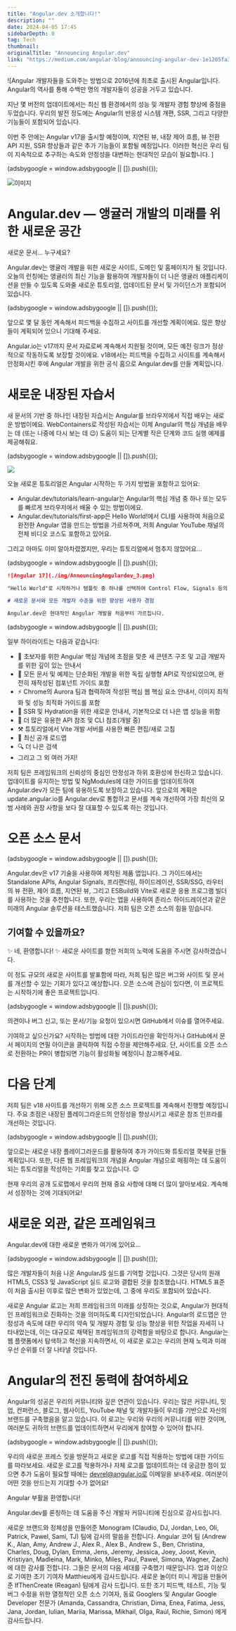 ```yaml
---
title: "Angular.dev 소개합니다!"
description: ""
date: 2024-04-05 17:45
sidebarDepth: 0
tag: Tech
thumbnail: 
originalTitle: "Announcing Angular.dev"
link: "https://medium.com/angular-blog/announcing-angular-dev-1e1205fa3039"
---
```



![Angular 개발자들을 도와주는 방법으로 2016년에 최초로 출시된 Angular입니다. Angular의 역사를 통해 수백만 명의 개발자들이 성공을 거두고 있습니다.

지난 몇 버전의 업데이트에서는 최신 웹 환경에서의 성능 및 개발자 경험 향상에 중점을 두었습니다. 우리의 발전 정도에는 Angular의 반응성 시스템 개편, SSR, 그리고 다양한 기능들이 포함되어 있습니다.

이번 주 안에는 Angular v17을 출시할 예정이며, 지연된 뷰, 내장 제어 흐름, 뷰 전환 API 지원, SSR 향상들과 같은 추가 기능들이 포함될 예정입니다. 이러한 혁신은 우리 팀이 지속적으로 추구하는 속도와 안정성을 대변하는 현대적인 모습이 필요합니다. ]

<!-- ui-log 수평형 -->
<ins class="adsbygoogle"
  style="display:block"
  data-ad-client="ca-pub-4877378276818686"
  data-ad-slot="9743150776"
  data-ad-format="auto"
  data-full-width-responsive="true"></ins>
<component is="script">
(adsbygoogle = window.adsbygoogle || []).push({});
</component>

![이미지](https://miro.medium.com/v2/resize:fit:1400/1*FvYPZlcWOvJH3Pwz-2P4tA.gif)

# Angular.dev — 앵귤러 개발의 미래를 위한 새로운 공간

새로운 문서... 누구세요?

Angular.dev는 앵귤러 개발을 위한 새로운 사이트, 도메인 및 홈페이지가 될 것입니다. 오늘의 런칭에는 앵귤러의 최신 기능을 활용하여 개발자들이 더 나은 앵귤러 애플리케이션을 만들 수 있도록 도와줄 새로운 튜토리얼, 업데이트된 문서 및 가이던스가 포함되어 있습니다.

<!-- ui-log 수평형 -->
<ins class="adsbygoogle"
  style="display:block"
  data-ad-client="ca-pub-4877378276818686"
  data-ad-slot="9743150776"
  data-ad-format="auto"
  data-full-width-responsive="true"></ins>
<component is="script">
(adsbygoogle = window.adsbygoogle || []).push({});
</component>

앞으로 몇 달 동안 계속해서 피드백을 수집하고 사이트를 개선할 계획이에요. 많은 향상들이 계획되어 있으니 기대해 주세요.

Angular.io는 v17까지 문서 자료로써 계속해서 지원될 것이며, 모든 예전 링크가 정상적으로 작동하도록 보장할 것이에요. v18에서는 피드백을 수집하고 사이트를 계속해서 안정화시킨 후에 Angular 개발을 위한 공식 홈으로 Angular.dev를 만들 계획입니다.

# 새로운 내장된 자습서

새 문서의 기반 중 하나인 내장된 자습서는 Angular를 브라우저에서 직접 배우는 새로운 방법이에요. WebContainers로 작성된 자습서는 이제 Angular의 핵심 개념을 배우는 데 (또는 나중에 다시 보는 데 😉) 도움이 되는 단계별 작은 단계와 코드 실행 예제를 제공해줘요.

<!-- ui-log 수평형 -->
<ins class="adsbygoogle"
  style="display:block"
  data-ad-client="ca-pub-4877378276818686"
  data-ad-slot="9743150776"
  data-ad-format="auto"
  data-full-width-responsive="true"></ins>
<component is="script">
(adsbygoogle = window.adsbygoogle || []).push({});
</component>

<img src="./img/AnnouncingAngulardev_2.png" />

오늘 새로운 튜토리얼은 Angular 시작하는 두 가지 방법을 포함하고 있어요:

- Angular.dev/tutorials/learn-angular는 Angular의 핵심 개념 중 하나 또는 모두를 빠르게 브라우저에서 배울 수 있는 방법이에요.
- Angular.dev/tutorials/first-app은 Hello World!에서 CLI를 사용하여 처음으로 완전한 Angular 앱을 만드는 방법을 가르쳐주며, 저희 Angular YouTube 채널의 전체 비디오 코스도 포함하고 있어요.

그리고 아마도 이미 알아차렸겠지만, 우리는 튜토리얼에서 멈추지 않았어요...

<!-- ui-log 수평형 -->
<ins class="adsbygoogle"
  style="display:block"
  data-ad-client="ca-pub-4877378276818686"
  data-ad-slot="9743150776"
  data-ad-format="auto"
  data-full-width-responsive="true"></ins>
<component is="script">
(adsbygoogle = window.adsbygoogle || []).push({});
</component>

```markdown
![Angular 17](./img/AnnouncingAngulardev_3.png)

"Hello World"로 시작하거나 템플릿 중 하나를 선택하여 Control Flow, Signals 등의 최신 기능을 탐색해보세요. v17 런칭을 기념해 미니 게임도 추가했어요. Angular에 대해 얼마나 잘 아시나요?

# 새로운 문서와 모든 개발자 수준을 위한 향상된 사용자 경험

Angular.dev은 현대적인 Angular 개발을 처음부터 가르칩니다.
```

<!-- ui-log 수평형 -->
<ins class="adsbygoogle"
  style="display:block"
  data-ad-client="ca-pub-4877378276818686"
  data-ad-slot="9743150776"
  data-ad-format="auto"
  data-full-width-responsive="true"></ins>
<component is="script">
(adsbygoogle = window.adsbygoogle || []).push({});
</component>

일부 하이라이트는 다음과 같습니다:

- 📕 초보자를 위한 Angular 핵심 개념에 초점을 맞춘 새 콘텐츠 구조 및 고급 개발자를 위한 깊이 있는 안내서
- 🧱 모든 문서 및 예제는 단순화된 개발을 위한 독립 실행형 API로 작성되었으며, 완전히 재작성된 컴포넌트 가이드 포함
- ⚡️ Chrome의 Aurora 팀과 협력하여 작성된 핵심 웹 핵심 요소 안내서, 이미지 최적화 및 성능 최적화 가이드를 포함
- 🌊 SSR 및 Hydration을 위한 새로운 안내서, 기본적으로 더 나은 앱 성능을 위함
- 🔭 더 많은 유용한 API 참조 및 CLI 참조(개발 중)
- ⚒️ 튜토리얼에서 Vite 개발 서버를 사용한 빠른 편집/새로 고침
- 🚗 최신 공개 로드맵
- 🔍 더 나은 검색
- 그리고 그 외 여러 가지!

저희 팀은 프레임워크의 신뢰성의 중심인 안정성과 하위 호환성에 헌신하고 있습니다. 업데이트를 유지하는 방법 및 NgModules에 대한 가이드를 업데이트하여 Angular.dev가 모든 팀에 유용하도록 보장하고 있습니다. 앞으로의 계획은 update.angular.io를 Angular.dev로 통합하고 문서를 계속 개선하여 가장 최신의 모범 사례와 권장 사항을 보다 잘 대표할 수 있도록 하는 것입니다.

# 오픈 소스 문서

<!-- ui-log 수평형 -->
<ins class="adsbygoogle"
  style="display:block"
  data-ad-client="ca-pub-4877378276818686"
  data-ad-slot="9743150776"
  data-ad-format="auto"
  data-full-width-responsive="true"></ins>
<component is="script">
(adsbygoogle = window.adsbygoogle || []).push({});
</component>

Angular.dev은 v17 기술을 사용하여 제작된 제품 앱입니다. 그 가이드에서는 Standalone APIs, Angular Signals, 프리랜더링, 하이드레이션, SSR/SSG, 라우터의 뷰 전환, 제어 흐름, 지연된 뷰, 그리고 ESBuild와 Vite로 새로운 응용 프로그램 빌더를 사용하는 것을 추천합니다. 또한, 우리는 앱을 사용하여 존리스 하이드레이션과 같은 미래의 Angular 솔루션을 테스트했습니다. 저희 팀은 오픈 소스의 힘을 믿습니다.

## 기여할 수 있을까요?

✨ 네, 환영합니다! ✨ 새로운 사이트를 향한 저희의 노력에 도움을 주시면 감사하겠습니다.

이 정도 규모의 새로운 사이트를 발표함에 따라, 저희 팀은 많은 버그와 사이트 및 문서를 개선할 수 있는 기회가 있다고 예상합니다. 오픈 소스에 관심이 있다면, 이 프로젝트는 시작하기에 좋은 프로젝트입니다.

<!-- ui-log 수평형 -->
<ins class="adsbygoogle"
  style="display:block"
  data-ad-client="ca-pub-4877378276818686"
  data-ad-slot="9743150776"
  data-ad-format="auto"
  data-full-width-responsive="true"></ins>
<component is="script">
(adsbygoogle = window.adsbygoogle || []).push({});
</component>

의견이나 버그 신고, 또는 문서/기능 요청이 있으시면 GitHub에서 이슈를 열어주세요.

기여하고 싶으신가요? 시작하는 방법에 대한 가이드라인을 확인하거나 GitHub에서 문서 페이지의 연필 아이콘을 클릭하여 직접 수정을 제안해주세요. 단, 사이트를 오픈 소스로 전환하는 PR이 병합되면 기능이 활성화될 예정이니 참고해주세요.

# 다음 단계

저희 팀은 v18 사이트를 개선하기 위해 오픈 소스 프로젝트를 계속해서 진행할 예정입니다. 주요 초점은 내장된 플레이그라운드의 안정성을 향상시키고 새로운 참조 인프라를 개선하는 것입니다.

<!-- ui-log 수평형 -->
<ins class="adsbygoogle"
  style="display:block"
  data-ad-client="ca-pub-4877378276818686"
  data-ad-slot="9743150776"
  data-ad-format="auto"
  data-full-width-responsive="true"></ins>
<component is="script">
(adsbygoogle = window.adsbygoogle || []).push({});
</component>

앞으로는 새로운 내장 플레이그라운드를 활용하여 추가 가이드와 튜토리얼 쿡북을 만들 계획입니다. 또한, 다른 웹 프레임워크의 개념을 Angular 개념으로 매핑하는 데 도움이 되는 튜토리얼을 작성하는 기회를 찾고 있습니다. 😉

현재 우리의 공개 도로맵에서 우리의 현재 중요 사항에 대해 더 많이 알아보세요. 계속해서 성장하는 것에 기대되어요!

# 새로운 외관, 같은 프레임워크

Angular.dev에 대한 새로운 변화가 여기에 있어요...

<!-- ui-log 수평형 -->
<ins class="adsbygoogle"
  style="display:block"
  data-ad-client="ca-pub-4877378276818686"
  data-ad-slot="9743150776"
  data-ad-format="auto"
  data-full-width-responsive="true"></ins>
<component is="script">
(adsbygoogle = window.adsbygoogle || []).push({});
</component>

많은 개발자들이 처음 나온 AngularJS 실드를 기억할 것입니다. 그것은 당시의 원래 HTML5, CSS3 및 JavaScript 실드 로고와 결합된 것을 참조했습니다. HTML5 표준이 처음 출시된 이후로 많은 변화가 있었는데, 그 중에 우리도 포함되어 있습니다.

새로운 Angular 로고는 저희 프레임워크의 미래를 상징하는 것으로, Angular가 현대적인 프레임워크로 진화하는 것을 의미하도록 디자인되었습니다. Angular의 로드맵은 안정성과 속도에 대한 우리의 약속 및 개발자 경험 및 성능 향상을 위한 작업을 자세히 나타내었는데, 이는 대규모로 채택된 프레임워크의 강력함을 바탕으로 합니다. Angular는 웹 플랫폼에서 탐색하고 혁신을 지속하면서, 이 새로운 로고는 우리의 현재 노력과 미래 우선 순위를 더 잘 나타낼 것입니다.

# Angular의 전진 동력에 참여하세요

Angular의 성공은 우리의 커뮤니티와 깊은 연관이 있습니다. 우리는 많은 커뮤니티, 밋업, 컨퍼런스, 블로그, 웹사이트, YouTube 채널 및 개발자들이 우리를 기반으로 자신의 브랜드를 구축했음을 알고 있습니다. 이 로고는 우리와 우리의 커뮤니티를 위한 것이며, 여러분도 귀하의 브랜드를 업데이트하면서 우리에게 참여할 수 있어야 합니다.

<!-- ui-log 수평형 -->
<ins class="adsbygoogle"
  style="display:block"
  data-ad-client="ca-pub-4877378276818686"
  data-ad-slot="9743150776"
  data-ad-format="auto"
  data-full-width-responsive="true"></ins>
<component is="script">
(adsbygoogle = window.adsbygoogle || []).push({});
</component>

우리의 새로운 프레스 킷을 방문하고 새로운 로고를 직접 적용하는 방법에 대한 가이드를 따라보세요. 새로운 로고를 적용하거나 자체 로고를 업데이트하는 데 궁금한 점이 있으면 추가 도움이 필요할 때에는 devrel@angular.io로 이메일을 보내주세요. 여러분이 어떤 것을 만드는지 기대할 수가 없어요!

Angular 부활을 환영합니다!

Angular.dev를 론칭하는 데 도움을 주신 개발자 커뮤니티에 진심으로 감사드립니다.

새로운 브랜드와 정체성을 만들어준 Monogram (Claudio, DJ, Jordan, Leo, Oli, Patrick, Pawel, Sami, TJ) 팀에 감사의 말씀을 전합니다. Angular 코어 팀 (Andrew K., Alan, Amy, Andrew J., Alex R., Alex B., Andrew S., Ben, Christina, Charles, Doug, Dylan, Emma, Jens, Jeremy, Jessica, Joey, Joost, Kevin, Kristiyan, Madleina, Mark, Minko, Miles, Paul, Pawel, Simona, Wagner, Zach)에 대한 감사를 전합니다. 그들은 문서의 다음 세대를 구축했기 때문입니다. 업과 이상으로 기여한 초기 기여자 Matthieu에게 감사드립니다. 새로운 놀이터 미니 게임을 만들어준 IfThenCreate (Reagan) 팀에게 감사 드립니다. 또한 초기 피드백, 테스트, 기능 및 버그 수정을 위한 열정적인 오픈 소스 기여자, 동료 Googlers 및 Angular Google Developer 전문가 (Amanda, Cassandra, Christian, Dima, Enea, Fatima, Jess, Jana, Jordan, Iulian, Mariia, Marissa, Mikhail, Olga, Raúl, Richie, Simon) 에게 감사드립니다.